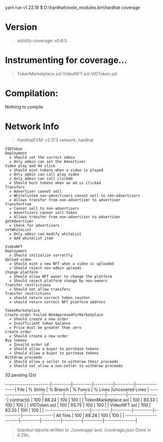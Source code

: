 yarn run v1.22.19
$ D:\hardhat\node_modules\.bin\hardhat coverage

# Version

> solidity-coverage: v0.8.5

# Instrumenting for coverage...

> TokenMarketplace.sol
> VideoNFT.sol
> VIDToken.sol

# Compilation:

Nothing to compile

# Network Info

> HardhatEVM: v2.17.3
> network: hardhat

    VIDToken
    Deployment
      ✔ Should set the correct admin
      ✔ Only admin can set the Advertiser
    Video play and Ad click
      ✔ Should mint tokens when a video is played
      ✔ Only admin can call play video
      ✔ Only admin can call clickAD
      ✔ Should burn tokens when an ad is clicked
    Transfers
      ✔ Advertiser cannot sell
      ✔ Whitelisted non-advertisers cannot sell to non-advertisers
      ✔ Allows transfer from non-advertiser to advertiser
    TransferFrom
      ✔ Cannot sell to non-advertisers
      ✔ Advertisers cannot sell Token
      ✔ Allows transfer from non-advertiser to advertiser
    getAdvertiser
      ✔ Check for advertisers
    setWhiteList
      ✔ Only admin can modify whiteList
      ✔ Add whitelist item
    
    VideoNFT
    Deployment
      ✔ Should initialize correctly
    Upload video
      ✔ Should mint a new NFT when a video is uploaded
      ✔ Should reject non-admin uploads
    Change platform
      ✔ Should allow NFT owner to change the platform
      ✔ Should reject platform change by non-owners
    Transfer restrictions
      ✔ Should not allow transfers
    Transfer restrictions
      ✔ should return correct token counter
      ✔ should return correct NFT platform address
    
    TokenMarketplace
    Create order Failed NotApprovedForMarketplace
      ✔ Should create a new order
      ✔ Insufficient token balance
      ✔ Price must be greater than zero
    Create order
      ✔ Should create a new order
    Buy tokens
      ✔ Invaild order id
      ✔ Should allow a buyer to purchase tokens
      ✔ Should allow a buyer to purchase tokens
    Withdraw proceeds
      ✔ Should allow a seller to withdraw their proceeds
      ✔ Should not allow a non-seller to withdraw proceeds

32 passing (2s)

-----------------------|----------|----------|----------|----------|----------------|
File | % Stmts | % Branch | % Funcs | % Lines |Uncovered Lines |
-----------------------|----------|----------|----------|----------|----------------|
contracts\ | 100 | 88.24 | 100 | 100 | |
TokenMarketplace.sol | 100 | 83.33 | 100 | 100 | |
VIDToken.sol | 100 | 93.75 | 100 | 100 | |
VideoNFT.sol | 100 | 83.33 | 100 | 100 | |
-----------------------|----------|----------|----------|----------|----------------|
All files | 100 | 88.24 | 100 | 100 | |
-----------------------|----------|----------|----------|----------|----------------|

> Istanbul reports written to ./coverage/ and ./coverage.json
> Done in 4.29s.
